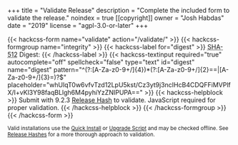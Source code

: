 +++
title = "Validate Release"
description = "Complete the included form to validate the release."
noindex = true
[[copyright]]
  owner = "Josh Habdas"
  date = "2019"
  license = "agpl-3.0-or-later"
+++

{{< hackcss-form name="validate" action="/validate/" >}}
  {{< hackcss-formgroup name="integrity" >}}
    {{< hackcss-label for="digest" >}}
      <abbr title="Secure Hash Algorithm">SHA-512</abbr> Digest:
    {{< /hackcss-label >}}
    {{< hackcss-textinput
        required="true"
        autocomplete="off"
        spellcheck="false"
        type="text" id="digest" name="digest"
        pattern="^(?:[A-Za-z0-9+/]{4})*(?:[A-Za-z0-9+/]{2}==|[A-Za-z0-9+/]{3}=)?$"
        placeholder="whUlqT0w6vfvTzd12LpU5kst/Cz3yt9j3ncIHcB4CDQFFiMVPlfX/I+vKl3Y98faqBLlgh6M4pyhiYzZNIPUPA=="
    >}}
    {{< hackcss-helpblock >}}
      Submit with 9.2.3 <a href="/feature/release-hashes">Release Hash</a> to validate.
      <noscript>JavaScript required for proper validation.</noscript>
    {{< /hackcss-helpblock >}}
  {{< /hackcss-formgroup >}}
{{< /hackcss-form >}}

<small>Valid installations use the [Quick Install](/feature/quick-install) or [Upgrade Script](/feature/upgrade-script) and may be checked offline. See [Release Hashes](/feature/release-hashes) for a more thorough approach to validation.</small>

<script>
  (function (window, document, undefined) {
    "use strict";
    const digest = 'KxMbfuJ2nWTL3HOwBj/h34eF+l4t1EG56docvU4ENooyht2NXEiBWZzKhPue5liWNtKOPu21LQHiup8rc6enOw==';
    const confirm = form => {
      form.digest.readOnly = true;
      form.digest.value = digest;
      form.integrity.classList.add('form-success');
      const message = "Hash verified. Valid installation detected."
      form.querySelector('.help-block').innerHTML = message;
    };
    const validate = (search, form) => {
      search.includes(encodeURIComponent(digest)) ? confirm(form) : challenge(form);
    };
    const challenge = form => {
      form.digest.value = digest;
      const check = () => {
        const classes = form.integrity.classList;
        if (form.checkValidity()) {
          classes.add('form-success');
          classes.remove('form-warning');
        } else {
          classes.add('form-warning');
          classes.remove('form-success');
        }
      };
      form.oninput = check;
      document.location.search && (() => {
        form.integrity.classList.add('form-error');
        document.title = "Invalid Hash | After Dark";
        const help = form.querySelector('.help-block');
        help.innerHTML = help.innerText = "Unexpected hash. Please try again.";
        const alert = document.createElement('div');
        alert.classList.add('alert');
        alert.classList.add('alert-warning');
        alert.innerHTML = '<strong>WARNING:</strong> Your installation is invalid or has been tampered with. Please run the <a href="/feature/upgrade-script">Upgrade Script</a> to download the latest version.';
        document.querySelector('main').appendChild(alert);
      })();
    };
    const initialize = () => {
      const form = document.forms.validate;
      (document.location.search.replace('?digest=','').length)
        ? validate(location.search, form)
        : challenge(form);
    };
    document.onreadystatechange = () => {
      document.readyState === 'interactive' && initialize();
    };
  })(window, document);
</script>
